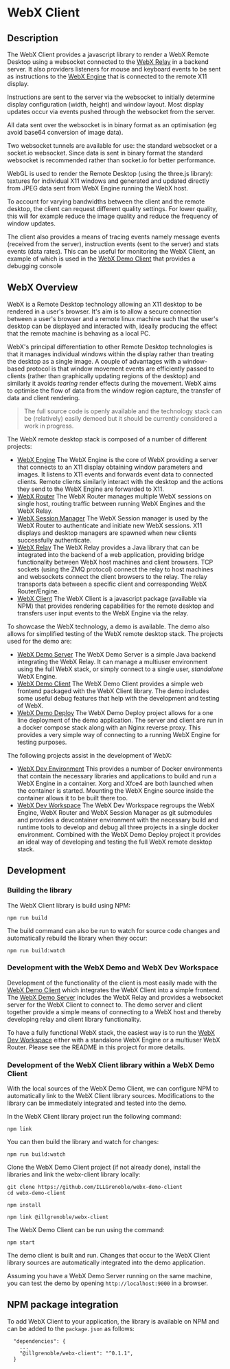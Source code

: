 # WebX Client

## Description

The WebX Client provides a javascript library to render a WebX Remote Desktop using a websocket connected to the [WebX Relay](https://github.com/ILLGrenoble/webx-relay) in a backend server. It also providers listeners for mouse and keyboard events to be sent as instructions to the [WebX Engine](https://github.com/ILLGrenoble/webx-engine) that is connected to the remote X11 display.

Instructions are sent to the server via the websocket to initially determine display configuration (width, height) and window layout. Most display updates occur via events pushed through the websocket from the server.

All data sent over the websocket is in binary format as an optimisation (eg avoid base64 conversion of image data).

Two websocket tunnels are available for use: the standard websocket or a socket.io websocket. Since data is sent in binary format the standard websocket is recommended rather than socket.io for better performance. 

WebGL is used to render the Remote Desktop (using the three.js library): textures for individual X11 windows and generated and updated directly from JPEG data sent from WebX Engine running the WebX host. 

To account for varying bandwidths between the client and the remote desktop, the client can request different quality settings. For lower quality, this will for example reduce the image quality and reduce the frequency of window updates.

The client also provides a means of tracing events namely message events (received from the server), instruction events (sent to the server) and stats events (data rates). This can be useful for monitoring the WebX Client, an example of which is used in the [WebX Demo Client](https://github.com/ILLGrenoble/webx-demo-client) that provides a debugging console

## WebX Overview

WebX is a Remote Desktop technology allowing an X11 desktop to be rendered in a user's browser. It's aim is to allow a secure connection between a user's browser and a remote linux machine such that the user's desktop can be displayed and interacted with, ideally producing the effect that the remote machine is behaving as a local PC.

WebX's principal differentiation to other Remote Desktop technologies is that it manages individual windows within the display rather than treating the desktop as a single image. A couple of advantages with a window-based protocol is that window movement events are efficiently passed to clients (rather than graphically updating regions of the desktop) and similarly it avoids <em>tearing</em> render effects during the movement. WebX aims to optimise the flow of data from the window region capture, the transfer of data and client rendering.

> The full source code is openly available and the technology stack can be (relatively) easily demoed but it should be currently considered a work in progress.

The WebX remote desktop stack is composed of a number of different projects:
- [WebX Engine](https://github.com/ILLGrenoble/webx-engine) The WebX Engine is the core of WebX providing a server that connects to an X11 display obtaining window parameters and images. It listens to X11 events and forwards event data to connected clients. Remote clients similarly interact with the desktop and the actions they send to the WebX Engine are forwarded to X11.
- [WebX Router](https://github.com/ILLGrenoble/webx-router) The WebX Router manages multiple WebX sessions on single host, routing traffic between running WebX Engines and the WebX Relay.
- [WebX Session Manager](https://github.com/ILLGrenoble/webx-session-manager) The WebX Session manager is used by the WebX Router to authenticate and initiate new WebX sessions. X11 displays and desktop managers are spawned when new clients successfully authenticate.
- [WebX Relay](https://github.com/ILLGrenoble/webx-relay) The WebX Relay provides a Java library that can be integrated into the backend of a web application, providing bridge functionality between WebX host machines and client browsers. TCP sockets (using the ZMQ protocol) connect the relay to host machines and websockets connect the client browsers to the relay. The relay transports data between a specific client and corresponding WebX Router/Engine.
- [WebX Client](https://github.com/ILLGrenoble/webx-client) The WebX Client is a javascript package (available via NPM) that provides rendering capabilities for the remote desktop and transfers user input events to the WebX Engine via the relay.

To showcase the WebX technology, a demo is available. The demo also allows for simplified testing of the WebX remote desktop stack. The projects used for the demo are:
- [WebX Demo Server](https://github.com/ILLGrenoble/webx-demo-server) The WebX Demo Server is a simple Java backend integrating the WebX Relay. It can manage a multiuser environment using the full WebX stack, or simply connect to a single user, <em>standalone</em> WebX Engine.
- [WebX Demo Client](https://github.com/ILLGrenoble/webx-demo-client) The WebX Demo Client provides a simple web frontend packaged with the WebX Client library. The demo includes some useful debug features that help with the development and testing of WebX.
- [WebX Demo Deploy](https://github.com/ILLGrenoble/webx-demo-deploy) The WebX Demo Deploy project allows for a one line deployment of the demo application. The server and client are run in a docker compose stack along with an Nginx reverse proxy. This provides a very simple way of connecting to a running WebX Engine for testing purposes.

The following projects assist in the development of WebX:
- [WebX Dev Environment](https://github.com/ILLGrenoble/webx-dev-env) This provides a number of Docker environments that contain the necessary libraries and applications to build and run a WebX Engine in a container. Xorg and Xfce4 are both launched when the container is started. Mounting the WebX Engine source inside the container allows it to be built there too.
- [WebX Dev Workspace](https://github.com/ILLGrenoble/webx-dev-workspace) The WebX Dev Workspace regroups the WebX Engine, WebX Router and WebX Session Manager as git submodules and provides a devcontainer environment with the necessary build and runtime tools to develop and debug all three projects in a single docker environment. Combined with the WebX Demo Deploy project it provides an ideal way of developing and testing the full WebX remote desktop stack.

## Development

### Building the library

The WebX Client library is build using NPM:

```
npm run build
```

The build command can also be run to watch for source code changes and automatically rebuild the library when they occur:

```
npm run build:watch
```

### Development with the WebX Demo and WebX Dev Workspace

Development of the functionality of the client is most easily made with the [WebX Demo Client](https://github.com/ILLGrenoble/webx-demo-client) which integrates the WebX Client into a simple frontend. The [WebX Demo Server](https://github.com/ILLGrenoble/webx-demo-server) includes the WebX Relay and provides a websocket server for the WebX Client to connect to. The demo server and client together provide a simple means of connecting to a WebX host and thereby developing relay and client library functionality.

To have a fully functional WebX stack, the easiest way is to run the [WebX Dev Workspace](https://github.com/ILLGrenoble/webx-dev-workspace) either with a standalone WebX Engine or a multiuser WebX Router. Please see the README in this project for more details.

### Development of the WebX Client library within a WebX Demo Client

With the local sources of the WebX Demo Client, we can configure NPM to automatically link to the WebX Client library sources. Modifications to the library can be immediately integrated and tested into the demo.

In the WebX Client library project run the following command:

```
npm link
```

You can then build the library and watch for changes:

```
npm run build:watch
```

Clone the WebX Demo Client project (if not already done), install the libraries and link the webx-client library locally:

```
git clone https://github.com/ILLGrenoble/webx-demo-client
cd webx-demo-client

npm install

npm link @illgrenoble/webx-client
```

The WebX Demo Client can be run using the command:

```
npm start
```

The demo client is built and run. Changes that occur to the WebX Client library sources are automatically integrated into the demo application.

Assuming you have a WebX Demo Server running on the same machine, you can test the demo by opening `http://localhost:9000` in a browser. 

## NPM package integration

To add WebX Client to your application, the library is available on NPM and can be added to the `package.json` as follows:

```
  "dependencies": {
    ...
    "@illgrenoble/webx-client": "^0.1.1",
  }
```

